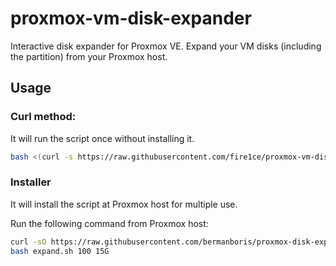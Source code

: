 # proxmox-vm-disk-expander

Interactive disk expander for Proxmox VE.
Expand your VM disks (including the partition) from your Proxmox host.

## Usage

### Curl method:

It will run the script once without installing it.

```bash
bash <(curl -s https://raw.githubusercontent.com/fire1ce/proxmox-vm-disk-expander/main/expand.sh)
```

### Installer

It will install the script at Proxmox host for multiple use.

Run the following command from Proxmox host:

```bash
curl -sO https://raw.githubusercontent.com/bermanboris/proxmox-disk-expander/main/expand.sh
bash expand.sh 100 15G
```
